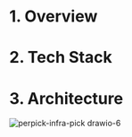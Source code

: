 # 1. Overview

# 2. Tech Stack

# 3. Architecture
![perpick-infra-pick drawio-6](https://github.com/user-attachments/assets/72581877-f61c-4e98-9ce9-beb27f7aa6b0)
